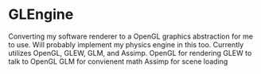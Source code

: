 # GLEngine
Converting my software renderer to a OpenGL graphics abstraction for me to use. Will probably implement my physics engine in this too.
Currently utilizes OpenGL, GLEW, GLM, and Assimp.
OpenGL for rendering
GLEW to talk to OpenGL
GLM for convienent math
Assimp for scene loading